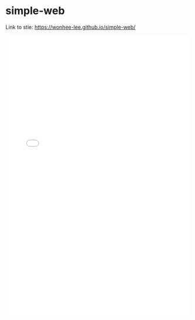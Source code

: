 # simple-web
Link to stie: https://wonhee-lee.github.io/simple-web/

<iframe src="//datawrapper.dwcdn.net/sCOFT/1/" width="100%" height="763" scrolling="no" frameborder="0" allowtransparency="true"></iframe>

